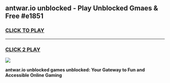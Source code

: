
## antwar.io unblocked - Play Unblocked Gmaes & Free #e1851
<h3>
<a href="https://news.freeplayer.one?title=antwar.io_unblocked&ref=26F">CLICK TO PLAY</a></h3>
<hr>

<h3>
<a href="https://news.freeplayer.one?title=antwar.io_unblocked&ref=26F">CLICK 2 PLAY</a>
  
</h3>

<a href="https://news.freeplayer.one?title=antwar.io_unblocked&ref=26F/"><img src="https://clearcache.store/games.png"></a>


**antwar.io unblocked games unblocked: Your Gateway to Fun and Accessible Online Gaming**
